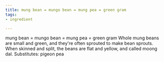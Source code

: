 ```yaml
---
title: mung bean = mungo bean = mung pea = green gram
tags:
- ingredient

---
```

mung bean = mungo bean = mung pea = green gram Whole mung beans are small and green, and they're often sprouted to make bean sprouts. When skinned and split, the beans are flat and yellow, and called moong dal. Substitutes: pigeon pea
